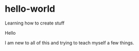 # hello-world
Learning how to create stuff

Hello

I am new to all of this and trying to teach myself a few things.
